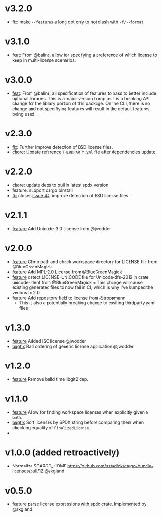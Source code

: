 # v3.2.0

- fix: make `--features` a long opt only to not clash with  `-f/--format`

# v3.1.0

- [feat](https://github.com/sstadick/cargo-bundle-licenses/pull/50): From @balins, allow for specifying a preference of which license to keep in multi-license scenarios.

# v3.0.0

- [feat](https://github.com/sstadick/cargo-bundle-licenses/pull/48): From @balins, all specification of features to pass to better include optional libraries. This is a major version bump as it is a breaking API change for the library portion of this package. On the CLI, there is no change and not specifiying features will result in the default features being used.

# v2.3.0

- [fix](https://github.com/sstadick/cargo-bundle-licenses/pull/46): Further improve detection of BSD license files.
- [chore](https://github.com/sstadick/cargo-bundle-licenses/pull/46): Update reference `THIRDPARTY.yml` file after dependencies update.

# v2.2.0

- chore: update deps to pull in latest spdx version
- feature: support cargo binstall
- [fix](https://github.com/sstadick/cargo-bundle-licenses/pull/45) closes [issue 44](https://github.com/sstadick/cargo-bundle-licenses/issues/44), improve detection of BSD license files.

# v2.1.1
- [feature](https://github.com/sstadick/cargo-bundle-licenses/pull/41) Add Unicode-3.0 License from @jwodder

# v2.0.0
- [feature](https://github.com/sstadick/cargo-bundle-licenses/pull/32) Climb path and check workspace directory for LICENSE file from @BlueGreenMagick
- [feature](https://github.com/sstadick/cargo-bundle-licenses/pull/33) Add MPL-2.0 License from @BlueGreenMagick
- [feature](https://github.com/sstadick/cargo-bundle-licenses/pull/34) detect LICENSE-UNICODE file for Unicode-dfs-2016 in crate unicode-ident from @BlueGreenMagick
	= This change will cause existing generated files to now fail in CI, which is why I've bumped the verions to 2.0
- [feature](https://github.com/sstadick/cargo-bundle-licenses/pull/30) Add repository field to license from @troppmann
	- This is also a potentially breaking change to exsiting thirdparty yaml files

# v1.3.0
- [feature](https://github.com/sstadick/cargo-bundle-licenses/pull/28) Added ISC license @jwodder
- [bugfix](https://github.com/sstadick/cargo-bundle-licenses/pull/29) Bad ordering of generic license application @jwodder

# v1.2.0
- [feature](https://github.com/sstadick/cargo-bundle-licenses/pull/16) Remove build time libgit2 dep.

# v1.1.0

- [feature](https://github.com/sstadick/cargo-bundle-licenses/pull/3) Allow for finding workspace licenses when explicitly given a path.
- [bugfix](https://github.com/sstadick/cargo-bundle-licenses/pull/14) Sort licenses by SPDX string before comparing them when checking equality of `FinalizedLicense`.
- 

# v1.0.0 (added retroactively)

- Normalize $CARGO_HOME https://github.com/sstadick/cargo-bundle-licenses/pull/12 @skgland

# v0.5.0

- [feature](https://github.com/sstadick/cargo-bundle-licenses/pull/11) parse license expressions with spdx crate. Implemented by @skgland

